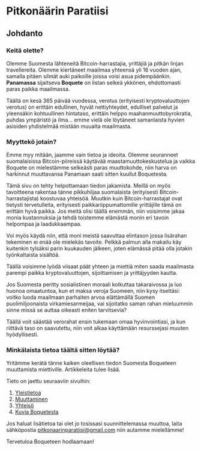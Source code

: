 # Pitkonäärin Paratiisi

## Johdanto
### Keitä olette?

Olemme Suomesta lähteneitä Bitcoin-harrastajia, yrittäjiä ja pitkän linjan travellereita. Olemme kiertäneet maailmaa yhteensä yli 16 vuoden ajan, samalla pitäen silmät auki paikoille joissa voisi asua pidempäänkin. **Panamassa** sijaitseva **Boquete** on listan selkeä ykkönen, ehdottomasti paras paikka maailmassa.

Täällä on kesä 365 päivää vuodessa, verotus (erityisesti kryptovaluuttojen verotus) on erittäin edullinen, hyvät nettiyhteydet, edulliset palvelut ja yleensäkin kohtuullinen hintataso, erittäin helppo maahanmuuttobyrokratia, puhdas ympäristö ja ilma... emme vielä ole löytäneet samanlaista hyvien asioiden yhdistelmää mistään muualta maailmasta.

### Myyttekö jotain?

Emme myy mitään, jaamme vain tietoa ja ideoita. Olemme seuranneet suomalaisissa Bitcoin-piireissä käytävää maastamuuttokeskustelua ja vaikka Boquete on mielestämme selkeästi paras muuttokohde, niin harva on harkinnut muuttavansa Panamaan saati sitten kuullut Boquetesta.

Tämä sivu on tehty helpottamaan tiedon jakamista. Meillä on myös tavoitteena rakentaa tänne pikkuhiljaa suomalaista (erityisesti Bitcoin-harrastajista) koostuvaa yhteisöä. Muutkin kuin Bitcoin-harrastajat ovat tietysti tervetulleita, erityisesti paikkariippumattomille yrittäjille tämä on erittäin hyvä paikka. Jos meitä olisi täällä enemmän, niin voisimme jakaa monia kustannuksia ja tehdä toistemme elämästä monin eri tavoin helpompaa ja laadukkaampaa. 

Voi myös käydä niin, että moni meistä saavuttaa elintason jossa lisärahan tekeminen ei enää ole mielekäs tavoite. Pelkkä palmun alla makailu käy kuitenkin tylsäksi parin kuukauden jälkeen, joten elämässä pitää olla jotakin työnkaltaista sisältöä.

Täällä voisimme lyödä viisaat päät yhteen ja miettiä miten saada maailmasta parempi paikka kryptovaluuttojen, sijoittamisen ja yrittäjyyden kautta.

Jos Suomesta peritty sosialistinen moraali kolkuttaa takaraivossa ja luo huonoa omaatuntoa, kun et maksa veroja Suomeen, niin kysy itseltäsi: voitko luoda maailmaan parhaiten arvoa elättämällä Suomen puolimiljoonaista virkamiesarmeijaa, vai sijoitatko saman rahan mieluummin sinne missä se auttaa oikeasti eniten tarvitsevia?

Täällä voit säästää verorahat ensin tukemaan omaa hyvinvointiasi, ja kun riittävä taso on saavutettu, niin voit alkaa käyttämään resurssejasi muuten hyödyllisesti.

### Minkälaista tietoa täältä sitten löytää?

Yritämme kerätä tänne kaiken oleellisen tiedon Suomesta Boqueteen muuttamista miettiville. Artikkeleita tulee lisää.

Tieto on jaettu seuraaviin sivuihin:

1. [Yleistietoa](yleistietoa.html)
2. [Muuttaminen](muuttaminen.html)
3. [Yhteisö](yhteiso.html)
4. [Kuvia Boquetesta](kuvia.html)

Jos haluat lisätietoa tai olet jo tosissasi suunnittelemassa muuttoa, laita sähköpostia <pitkonaarinparatiisi@gmail.com> niin autamme mielellämme!

Tervetuloa Boqueteen hodlaamaan!